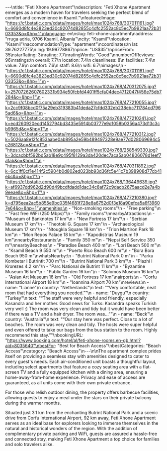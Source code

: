 ---\ntitle: "Feti Xhone Apartment"\ndescription: "Feti Xhone Apartment emerges as a modern haven for travelers seeking the perfect blend of comfort and convenience in Ksamil."\nfeaturedImage: "https://cf.bstatic.com/xdata/images/hotel/max1024x768/307011161.jpg?k=6690d8fc4e3823ed30c92074d82855c4dfc2552ac8c5ec7b9921aa72b3103353&o=&hp=1"\nlanguage: en\nslug: feti-xhone-apartment\naddress: "rruga adria, 9706 Ksamil, Albania"\ncity: "Ksamil"\nlocation: "Ksamil"\naccommodationType: "apartment"\ncoordinates:\n  lat: 39.76227775\n  lng: 19.99778867\nprice: "US$35"\npriceFrom: 35\nstarRating: 3\nrating: 7.7\nratingWords: "Good"\nnumberOfReviews: 96\nratings:\n  overall: 7.7\n  location: 7.4\n  cleanliness: 8\n  facilities: 7.4\n  value: 7.9\n  comfort: 7.6\n  staff: 8.6\n  wifi: 6.7\nimages:\n  - "https://cf.bstatic.com/xdata/images/hotel/max1024x768/307011161.jpg?k=6690d8fc4e3823ed30c92074d82855c4dfc2552ac8c5ec7b9921aa72b3103353&o=&hp=1"\n  - "https://cf.bstatic.com/xdata/images/hotel/max1024x768/470312075.jpg?k=25707262607602331b934e50fcbfd4401ff5cfa04dec4712047f456e75db7284&o=&hp=1"\n  - "https://cf.bstatic.com/xdata/images/hotel/max1024x768/477210055.jpg?k=2cc9f08bcd0f75a29eb319383b41deda27cfdd332eb238ebc711784cd7965ad6&o=&hp=1"\n  - "https://cf.bstatic.com/xdata/images/hotel/max1024x768/477210241.jpg?k=ecd260920ecd1452794bd3435e5914b03777e9d1058b0356a473d13c3cb9965d&o=&hp=1"\n  - "https://cf.bstatic.com/xdata/images/hotel/max1024x768/477210312.jpg?k=5026aa8e12fc853aabe0ab895a2e59b489497328e9ae77d028069694c5c26812&o=&hp=1"\n  - "https://cf.bstatic.com/xdata/images/hotel/max1024x768/258549330.jpg?k=3dcacbbf592bd5ab18e9c495f8129a3da420dec7aca5ab04806078d1eef7a1ab&o=&hp=1"\n  - "https://cf.bstatic.com/xdata/images/hotel/max1024x768/470311892.jpg?k=6cc1ff0cf1e414f2c5904b0d802ed023bb93d36fc5e41c7b398908d77cb41ebc&o=&hp=1"\n  - "https://cf.bstatic.com/xdata/images/hotel/max1024x768/136449639.jpg?k=af6937dd962d2d90d49bcdfdadd1dac34c8af72c9dacb2675aacd2e7a4b9eeae&o=&hp=1"\n  - "https://cf.bstatic.com/xdata/images/hotel/max1024x768/477210380.jpg?k=d795eea2ac5b855e9bc035f4681f728e8a6752d0f3e18a90efca5a6f39607e64&o=&hp=1"\namenities:\n  - "Non-smoking rooms"\n  - "Free parking"\n  - "Fast free WiFi (250 Mbps)"\n  - "Family rooms"\nnearbyAttractions:\n  - "Museum of Banknotes 17 km"\n  - "New Fortress 17 km"\n  - "Serbian Museum 17 km"\n  - "Theotoki G. Square 17 km"\n  - "Archaeological Museum 17 km"\n  - "Ntougkla Square 18 km"\n  - "Trion Martiron Park 18 km"\n  - "Mon Repos Palace 18 km"\n  - "Kapodistrias Museum 19 km"\nnearbyRestaurants:\n  - "Family 350 m"\n  - "Nepsi Self Service 350 m"\nnearbyBeaches:\n  - "Paradise Beach 400 m"\n  - "Lori Beach 500 m"\n  - "Ksamil Beach 9 550 m"\n  - "Puerto Rico Beach 600 m"\n  - "Bora Bora Beach 950 m"\nwhatsNearby:\n  - "Butrint National Park 0 m"\n  - "Parku Kombetar I Butrintit 700 m"\n  - "Butrint National Park 3 km"\n  - "Plazhi I Krorezes 4.2 km"\n  - "Parc National de Butrint 11 km"\n  - "Byzantine Museum 16 km"\n  - "Public Garden 16 km"\n  - "Solomos Museum 16 km"\n  - "Asian Art Museum 16 km"\n  - "Old Fortress 17 km"\nairports:\n  - "Corfu International Airport 18 km"\n  - "Ioannina Airport 70 km"\nreviews:\n  - name: "Lianne"\n    country: "Netherlands"\n    text: "“Very comfortable, neat room that had everything you needed.”"\n  - name: "Duygu"\n    country: "Turkey"\n    text: "“The staff were very helpful and friendly, especially Kasandra and her mother. Good news for Turks: Kasandra speaks Turkish very well :) The room was very clean and tidy but it would have been better if there was a TV and a hair dryer. The room was...”"\n  - name: "Beck"\n    country: "Australia"\n    text: "“Our stay here was perfect. Close to a lot of beaches. The room was very clean and tidy. The hosts were super helpful and even offered to take our bags from the bus station to the room. Highly recommend this stay.”"\nbookingURL: "https://www.booking.com/hotel/al/feti-xhone-rooms.en-gb.html?aid=8035640"\nbestFor: "Best for Beach Access"\nbestCategories: "Beach Access"\ncategory: "Beach Access"\n---\n\nThe apartment complex prides itself on providing a seamless stay with amenities designed to cater to every guest's needs. Each air-conditioned unit boasts a thoughtful layout, including select apartments that feature a cozy seating area with a flat-screen TV and a fully equipped kitchen with a dining area, ensuring a home-away-from-home experience. Privacy and ease of access are guaranteed, as all units come with their own private entrance.

For those who relish outdoor dining, the property offers barbecue facilities, allowing guests to enjoy a meal under the stars on their private balcony during the warmer months.

Situated just 3.1 km from the enchanting Butrint National Park and a scenic drive from Corfu International Airport, 92 km away, Feti Xhone Apartment serves as an ideal base for explorers looking to immerse themselves in the natural and historical wonders of the region. With the addition of complimentary private parking and WiFi, guests are assured a hassle-free and connected stay, making Feti Xhone Apartment a top choice for families and solo travelers alike.